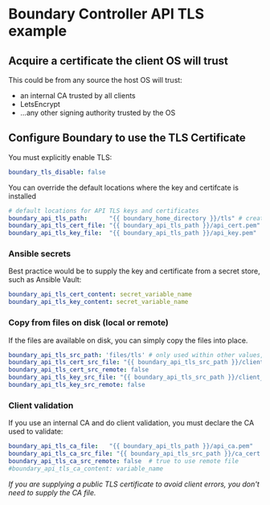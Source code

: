 # Boundary Controller API TLS example

## Acquire a certificate the client OS will trust

This could be from any source the host OS will trust:

- an internal CA trusted by all clients
- LetsEncrypt
- ...any other signing authority trusted by the OS

## Configure Boundary to use the TLS Certificate

You must explicitly enable TLS:

```YAML
boundary_tls_disable: false
```

You can override the default locations where the key and certifcate is installed

```YAML
# default locations for API TLS keys and certificates
boundary_api_tls_path:      "{{ boundary_home_directory }}/tls" # create directory if defined
boundary_api_tls_cert_file: "{{ boundary_api_tls_path }}/api_cert.pem"
boundary_api_tls_key_file:  "{{ boundary_api_tls_path }}/api_key.pem"
```

### Ansible secrets

Best practice would be to supply the key and certificate from a secret store, such as Ansible Vault:

```YAML
boundary_api_tls_cert_content: secret_variable_name
boundary_api_tls_key_content: secret_variable_name
```

### Copy from files on disk (local or remote)

If the files are available on disk, you can simply copy the files into place.

```YAML
boundary_api_tls_src_path: 'files/tls' # only used within other values, relative to the playbook when local
boundary_api_tls_cert_src_file: "{{ boundary_api_tls_src_path }}/client_cert.pem"
boundary_api_tls_cert_src_remote: false
boundary_api_tls_key_src_file: "{{ boundary_api_tls_src_path }}/client_key.pem"
boundary_api_tls_key_src_remote: false
```

### Client validation

If you use an internal CA and do client validation, you must declare the CA used to validate:

```YAML
boundary_api_tls_ca_file:   "{{ boundary_api_tls_path }}/api_ca.pem"
boundary_api_tls_ca_src_file: "{{ boundary_api_tls_src_path }}/ca_cert.pem"
boundary_api_tls_ca_src_remote: false  # true to use remote file
#boundary_api_tls_ca_content: variable_name
```

*If you are supplying a public TLS certificate to avoid client errors, you don't need to supply the CA file.*
